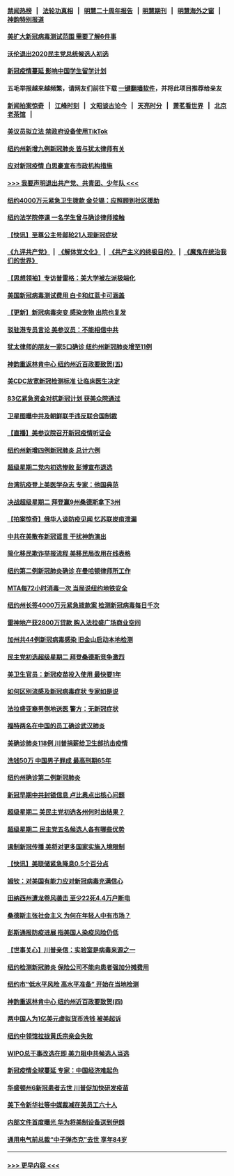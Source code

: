 #### [禁闻热榜](热点新闻.md?=0)  &nbsp;&nbsp;|&nbsp;&nbsp; [法轮功真相](https://github.com/gfw-breaker/truth/blob/master/README.md?=0) &nbsp;&nbsp;|&nbsp;&nbsp; [明慧二十周年报告](https://github.com/gfw-breaker/mh-reports/blob/master/README.md?=0) &nbsp;&nbsp;|&nbsp;&nbsp;[明慧期刊](https://github.com/gfw-breaker/mh-qikan) &nbsp;&nbsp;|&nbsp;&nbsp; [明慧海外之窗](https://github.com/gfw-breaker/mh-news/blob/master/README.md?=0) &nbsp;&nbsp;|&nbsp;&nbsp; [神韵特别报道](https://github.com/gfw-breaker/mh-news/blob/master/shenyun.md?=0)
#### [美扩大新冠病毒测试范围 需要了解6件事](../pages/nsc412/n11917886.md?t=03060431) 
#### [沃伦退出2020民主党总统候选人初选](../pages/nsc412/n11917882.md?t=03060431) 
#### [新冠疫情蔓延 影响中国学生留学计划](../pages/nsc412/n11917952.md?t=03060431) 
#### 五毛举报越来越频繁，请网友们前往下载 [一键翻墙软件](https://github.com/gfw-breaker/ssr-accounts)，并将此项目推荐给亲友
#### [新闻拍案惊奇](https://github.com/gfw-breaker/banned-news/blob/master/pages/link4.md) &nbsp;&nbsp;|&nbsp;&nbsp; [江峰时刻](https://github.com/gfw-breaker/banned-news/blob/master/pages/link4.md) &nbsp;&nbsp;|&nbsp;&nbsp; [文昭谈古论今](https://github.com/gfw-breaker/banned-news/blob/master/pages/link4.md) &nbsp;&nbsp;|&nbsp;&nbsp; [天亮时分](https://github.com/gfw-breaker/banned-news/blob/master/pages/link4.md) &nbsp;&nbsp;|&nbsp;&nbsp; [萧茗看世界](https://github.com/gfw-breaker/banned-news/blob/master/pages/link4.md) &nbsp;&nbsp;|&nbsp;&nbsp; [北京老茶馆](https://github.com/gfw-breaker/banned-news/blob/master/pages/link4.md) &nbsp;&nbsp;|&nbsp;&nbsp; 
#### [美议员拟立法 禁政府设备使用TikTok](../pages/nsc412/n11917577.md?t=03060431) 
#### [纽约州新增九例新冠肺炎 皆与犹太律师有关](../pages/nsc412/n11916367.md?t=03060431) 
#### [应对新冠疫情 白思豪宣布市政机构措施](../pages/nsc412/n11916356.md?t=03060431) 
#### [>>> 我要声明退出共产党、共青团、少年队 <<<](https://github.com/begood0513/goodnews/blob/master/quit/letter.md) 
#### [纽约4000万元紧急卫生拨款  金兑锡：应照顾到社区援助](../pages/nsc412/n11916337.md?t=03060431) 
#### [纽约法学院停课  一名学生曾与确诊律师接触](../pages/nsc412/n11916340.md?t=03060431) 
#### [【快讯】至尊公主号邮轮21人现新冠症状](../pages/nsc412/n11915968.md?t=03060431) 
#### [《九评共产党》](https://github.com/begood0513/9ping.md/blob/master/README.md) &nbsp;|&nbsp; [《解体党文化》](../../../../jtdwh.md/blob/master/README.md)  &nbsp;|&nbsp; [《共产主义的终极目的》](../../../../gczydzjmd.md/blob/master/README.md) &nbsp;|&nbsp; [《魔鬼在统治我们的世界》](../../../../mgztzwmdsj.md/blob/master/README.md) 
#### [【思想领袖】专访普雷格：美大学被左派极端化](../pages/nsc412/n11811116.md?t=03060431) 
#### [美国新冠病毒测试费用 白卡和红蓝卡可涵盖](../pages/nsc412/n11915595.md?t=03060431) 
#### [【更新】新冠病毒突变 感染宠物 出院也复发](../pages/nsc412/n11890652.md?t=03060431) 
#### [驳驻港专员言论 美参议员：不能相信中共](../pages/nsc412/n11915659.md?t=03060431) 
#### [犹太律师的朋友一家5口确诊  纽约州新冠肺炎增至11例](../pages/nsc412/n11915609.md?t=03060431) 
#### [神韵重返林肯中心 纽约州近百政要致贺(五)](../pages/nsc412/n11912475.md?t=03060431) 
#### [美CDC放宽新冠检测标准 让临床医生决定](../pages/nsc412/n11915511.md?t=03060431) 
#### [83亿紧急资金对抗新冠计划 获美众院通过](../pages/nsc412/n11915176.md?t=03060431) 
#### [卫星图曝中共及朝鲜联手违反联合国制裁](../pages/nsc412/n11915406.md?t=03060431) 
#### [【直播】美参议院召开新冠疫情听证会](../pages/nsc412/n11913042.md?t=03060431) 
#### [纽约州新增四例新冠肺炎  总计六例](../pages/nsc412/n11914858.md?t=03060431) 
#### [超级星期二党内初选惨败 彭博宣布退选](../pages/nsc412/n11914953.md?t=03060431) 
#### [台湾抗疫登上美医学杂志 专家：他国典范](../pages/nsc412/n11913421.md?t=03060431) 
#### [决战超级星期二 拜登赢9州桑德斯拿下3州](../pages/nsc412/n11913752.md?t=03060431) 
#### [【拍案惊奇】俄华人谈防疫见闻 忆苏联炭疽泄漏](../pages/nsc412/n11913399.md?t=03060431) 
#### [中共在美散布新冠谣言 干扰神韵演出](../pages/nsc412/n11910744.md?t=03060431) 
#### [简化移民欺诈举报流程 美移民局改用在线表格](../pages/nsc412/n11913020.md?t=03060431) 
#### [纽约第二例新冠肺炎确诊  在曼哈顿律师所工作](../pages/nsc412/n11913637.md?t=03060431) 
#### [MTA每72小时消毒一次  当局说纽约地铁安全](../pages/nsc412/n11913629.md?t=03060431) 
#### [纽约州长签4000万元紧急拨款案  检测新冠病毒每日千次](../pages/nsc412/n11913619.md?t=03060431) 
#### [雷神地产获2800万贷款 购入法拉盛广场商业空间](../pages/nsc412/n11913644.md?t=03060431) 
#### [加州共44例新冠病毒感染  旧金山启动本地检测](../pages/nsc412/n11913690.md?t=03060431) 
#### [民主党初选超级星期二 拜登桑德斯竞争激烈](../pages/nsc412/n11913365.md?t=03060431) 
#### [美卫生官员：新冠疫苗投入使用 最快要1年](../pages/nsc412/n11913102.md?t=03060431) 
#### [如何区别流感及新冠病毒症状 专家如是说](../pages/nsc412/n11913170.md?t=03060431) 
#### [法拉盛亚裔男倒地送医 警方：无新冠症状](../pages/nsc412/n11913197.md?t=03060431) 
#### [福特两名在中国的员工确诊武汉肺炎](../pages/nsc412/n11913100.md?t=03060431) 
#### [美确诊肺炎118例 川普捐薪给卫生部抗击疫情](../pages/nsc412/n11913080.md?t=03060431) 
#### [洗钱50万 中国男子罪成 最高刑期65年](../pages/nsc412/n11912754.md?t=03060431) 
#### [纽约州确诊第二例新冠肺炎](../pages/nsc412/n11912735.md?t=03060431) 
#### [新冠早期中共封锁信息 卢比奥点出核心问题](../pages/nsc412/n11912630.md?t=03060431) 
#### [超级星期二 美民主党初选各州何时出结果？](../pages/nsc412/n11912565.md?t=03060431) 
#### [超级星期二 民主党五名候选人各有哪些优势](../pages/nsc412/n11912510.md?t=03060431) 
#### [遏制新冠传播 美将对更多国家实施入境限制](../pages/nsc412/n11912521.md?t=03060431) 
#### [【快讯】美联储紧急降息0.5个百分点](../pages/nsc412/n11912406.md?t=03060431) 
#### [姆钦：对美国有能力应对新冠病毒充满信心](../pages/nsc412/n11912446.md?t=03060431) 
#### [田纳西州遭龙卷风袭击 至少22死4.4万户断电](../pages/nsc412/n11912066.md?t=03060431) 
#### [桑德斯主张社会主义 为何在年轻人中有市场？](../pages/nsc412/n11911086.md?t=03060431) 
#### [彭斯通报防疫进展 指美国人染疫风险仍低](../pages/nsc412/n11910872.md?t=03060431) 
#### [【世事关心】川普亲信：实验室是病毒来源之一](../pages/nsc412/n11910876.md?t=03060431) 
#### [纽约检测新冠肺炎  保险公司不能向患者强加分摊费用](../pages/nsc412/n11911167.md?t=03060431) 
#### [纽约市“低水平风险 高水平准备” 开始在当地检测](../pages/nsc412/n11911154.md?t=03060431) 
#### [神韵重返林肯中心 纽约州近百政要致贺(四)](../pages/nsc412/n11908757.md?t=03060431) 
#### [两中国人为1亿美元虚拟货币洗钱 被美起诉](../pages/nsc412/n11910880.md?t=03060431) 
#### [纽约中领馆拉拢黄氏宗亲会失败](../pages/nsc412/n11910480.md?t=03060431) 
#### [WIPO总干事改选在即 美力阻中共候选人当选](../pages/nsc412/n11910464.md?t=03060431) 
#### [新冠疫情全球蔓延 专家：中国经济难起色](../pages/nsc412/n11910439.md?t=03060431) 
#### [华盛顿州6新冠患者去世 川普促加快研发疫苗](../pages/nsc412/n11910399.md?t=03060431) 
#### [美下令新华社等中媒裁减在美员工六十人](../pages/nsc412/n11910256.md?t=03060431) 
#### [内部文件首度曝光 华为将美制设备送到伊朗](../pages/nsc412/n11910211.md?t=03060431) 
#### [通用电气前总裁“中子弹杰克”去世 享年84岁](../pages/nsc412/n11910095.md?t=03060431) 

----
#### [ >>> 更早内容 <<< ](../indexes/nsc412-earlier.md)
